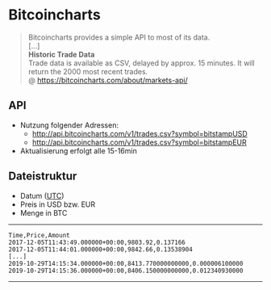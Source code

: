 # Bitcoincharts

> Bitcoincharts provides a simple API to most of its data.  
> [...]  
> **Historic Trade Data**  
> Trade data is available as CSV, delayed by approx. 15 minutes. It will return the 2000 most recent trades.  
>@ https://bitcoincharts.com/about/markets-api/


## API
- Nutzung folgender Adressen:
    - http://api.bitcoincharts.com/v1/trades.csv?symbol=bitstampUSD
    - http://api.bitcoincharts.com/v1/trades.csv?symbol=bitstampEUR
- Aktualisierung erfolgt alle 15-16min


## Dateistruktur

- Datum ([UTC](https://de.wikipedia.org/wiki/Koordinierte_Weltzeit))
- Preis in USD bzw. EUR
- Menge in BTC

---
    Time,Price,Amount
    2017-12-05T11:43:49.000000+00:00,9803.92,0.137166
    2017-12-05T11:44:01.000000+00:00,9842.66,0.13538904
    [...]
    2019-10-29T14:15:34.000000+00:00,8413.770000000000,0.000006100000
    2019-10-29T14:15:36.000000+00:00,8406.150000000000,0.012340930000
---
